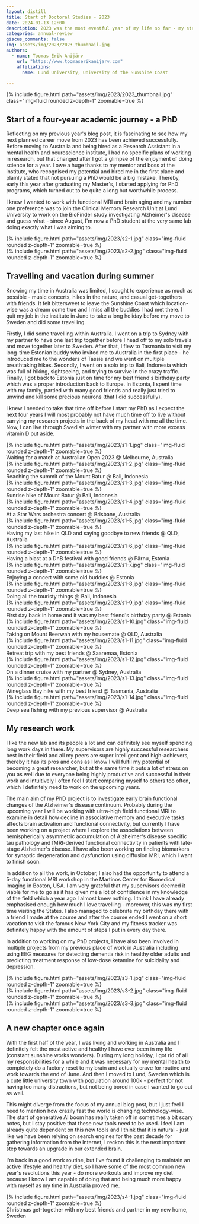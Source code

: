 ```yaml
---
layout: distill
title: Start of Doctoral Studies - 2023
date: 2024-01-13 12:00
description: 2023 was the most eventful year of my life so far - my stay in Australia came to an end, had a long holiday where I travelled a lot and hanged out with my best friends, and started a PhD project in Sweden.
categories: annual-review
giscus_comments: false
img: assets/img/2023/2023_thumbnail.jpg
authors:
  - name: Toomas Erik Anijärv
    url: "https://www.toomaserikanijarv.com"
    affiliations:
      name: Lund University, University of the Sunshine Coast

---
```

<div class="l-body-outset">
    {% include figure.html path="assets/img/2023/2023_thumbnail.jpg" class="img-fluid rounded z-depth-1" zoomable=true %}
</div>

## Start of a four-year academic journey - a PhD

Reflecting on my previous year's blog post, it is fascinating to see how my next planned career move from 2023 has been achieved successfully. Before moving to Australia and being hired as a Research Assistant in a mental health and neuroscience institute, I had no specific plans of working in research, but that changed after I got a glimpse of the enjoyment of doing science for a year. I owe a huge thanks to my mentor and boss at the institute, who recognised my potential and hired me in the first place and plainly stated that not pursuing a PhD would be a big mistake. Thereby, early this year after graduating my Master's, I started applying for PhD programs, which turned out to be quite a long but worthwhile process. 

I knew I wanted to work with functional MRI and brain aging and my number one preference was to join the Clinical Memory Research Unit at Lund University to work on the BioFinder study investigating Alzheimer's disease and guess what - since August, I'm now a PhD student at the very same lab doing exactly what I was aiming to.

<div class="l-body">
    <div class="row mt-3">
        <div class="col-sm mt-3 mt-md-0">
            {% include figure.html path="assets/img/2023/s2-1.jpg" class="img-fluid rounded z-depth-1" zoomable=true %}
        </div>
        <div class="col-sm mt-3 mt-md-0">
            {% include figure.html path="assets/img/2023/s2-2.jpg" class="img-fluid rounded z-depth-1" zoomable=true %}
        </div>
    </div>
</div>

## Travelling and vacation during summer

Knowing my time in Australia was limited, I sought to experience as much as possible - music concerts, hikes in the nature, and casual get-togethers with friends. It felt bittersweet to leave the Sunshine Coast which location-wise was a dream come true and I miss all the buddies I had met there. I quit my job in the institute in June to take a long holiday before my move to Sweden and did some travelling. 

Firstly, I did some travelling within Australia. I went on a trip to Sydney with my partner to have one last trip together before I head off to my solo travels and move together later to Sweden. After that, I flew to Tasmania to visit my long-time Estonian buddy who invited me to Australia in the first place - he introduced me to the wonders of Tassie and we went on multiple breathtaking hikes. Secondly, I went on a solo trip to Bali, Indonesia which was full of hiking, sightseeing, and trying to survive in the crazy traffic. Finally, I got back to Estonia just on time for my best friend's birthday party which was a proper introduction back to Europe. In Estonia, I spent time with my family, partied with many good friends and really just tried to unwind and kill some precious neurons (that I did successfully).

I knew I needed to take that time off before I start my PhD as I expect the next four years I will most probably not have much time off to live without carrying my research projects in the back of my head with me all the time. Now, I can live through Swedish winter with my partner with more excess vitamin D put aside.

<div class="l-screen">
    <div class="row mt-3">
        <div class="col-sm">
            {% include figure.html path="assets/img/2023/s1-1.jpg" class="img-fluid rounded z-depth-1" zoomable=true %}
            <div class="caption">
                Waiting for a match at Australian Open 2023 @ Melbourne, Australia
            </div>
        </div>
        <div class="col-sm">
            {% include figure.html path="assets/img/2023/s1-2.jpg" class="img-fluid rounded z-depth-1" zoomable=true %}
            <div class="caption">
                Reaching the summit of the Mount Batur @ Bali, Indonesia
            </div>
        </div>
        <div class="col-sm">
            {% include figure.html path="assets/img/2023/s1-3.jpg" class="img-fluid rounded z-depth-1" zoomable=true %}
            <div class="caption">
                Sunrise hike of Mount Batur @ Bali, Indonesia
            </div>
        </div>
        <div class="col-sm">
            {% include figure.html path="assets/img/2023/s1-4.jpg" class="img-fluid rounded z-depth-1" zoomable=true %}
            <div class="caption">
                At a Star Wars orchestra concert @ Brisbane, Australia
            </div>
        </div>
        <div class="col-sm">
            {% include figure.html path="assets/img/2023/s1-5.jpg" class="img-fluid rounded z-depth-1" zoomable=true %}
            <div class="caption">
                Having my last hike in QLD and saying goodbye to new friends @ QLD, Australia
            </div>
        </div>
        <div class="col-sm">
            {% include figure.html path="assets/img/2023/s1-6.jpg" class="img-fluid rounded z-depth-1" zoomable=true %}
            <div class="caption">
                Having a blast at a DnB festival with good friends @ Pärnu, Estonia
            </div>
        </div>
        <div class="col-sm">
            {% include figure.html path="assets/img/2023/s1-7.jpg" class="img-fluid rounded z-depth-1" zoomable=true %}
            <div class="caption">
                Enjoying a concert with some old buddies @ Estonia
            </div>
        </div>
    </div>
    <div class="row mt-3">
        <div class="col-sm">
            {% include figure.html path="assets/img/2023/s1-8.jpg" class="img-fluid rounded z-depth-1" zoomable=true %}
            <div class="caption">
                Doing all the touristy things @ Bali, Indonesia
            </div>
        </div>
        <div class="col-sm">
            {% include figure.html path="assets/img/2023/s1-9.jpg" class="img-fluid rounded z-depth-1" zoomable=true %}
            <div class="caption">
                First day back in home and it was my best friend's birthday party @ Estonia
            </div>
        </div>
        <div class="col-sm">
            {% include figure.html path="assets/img/2023/s1-10.jpg" class="img-fluid rounded z-depth-1" zoomable=true %}
            <div class="caption">
                Taking on Mount Beerwah with my housemate @ QLD, Australia
            </div>
        </div>
        <div class="col-sm">
            {% include figure.html path="assets/img/2023/s1-11.jpg" class="img-fluid rounded z-depth-1" zoomable=true %}
            <div class="caption">
                Retreat trip with my best friends @ Saaremaa, Estonia
            </div>
        </div>
        <div class="col-sm">
            {% include figure.html path="assets/img/2023/s1-12.jpg" class="img-fluid rounded z-depth-1" zoomable=true %}
            <div class="caption">
                On a dinner cruise with my partner @ Sydney, Australia
            </div>
        </div>
        <div class="col-sm">
            {% include figure.html path="assets/img/2023/s1-13.jpg" class="img-fluid rounded z-depth-1" zoomable=true %}
            <div class="caption">
                Wineglass Bay hike with my best friend @ Tasmania, Australia
            </div>
        </div>
        <div class="col-sm">
            {% include figure.html path="assets/img/2023/s1-14.jpg" class="img-fluid rounded z-depth-1" zoomable=true %}
            <div class="caption">
                Deep sea fishing with my previous supervisor @ Australia
            </div>
        </div>
    </div>
</div>

## My research work

I like the new lab and its people a lot and can definitely see myself spending long work days in there. My supervisors are highly successful researchers best in their field and all my peers are super intelligent and high-achievers, thereby it has its pros and cons as I know I will fulfil my potential of becoming a great researcher, but at the same time it puts a lot of stress on you as well due to everyone being highly productive and successful in their work and intuitively I often feel I start comparing myself to others too often, which I definitely need to work on the upcoming years. 

The main aim of my PhD project is to investigate early brain functional changes of the Alzheimer's disease continuum. Probably during the upcoming year I will be working with ultra-high field functional MRI to examine in detail how decline in associative memory and executive tasks affects brain activation and functional connectivity, but currently I have been working on a project where I explore the associations between hemispherically asymmetric accumulation of Alzheimer's disease specific tau pathology and fMRI-derived functional connectivity in patients with late-stage Alzheimer's disease. I have also been working on finding biomarkers for synaptic degeneration and dysfunction using diffusion MRI, which I want to finish soon. 

In addition to all the work, in October, I also had the opportunity to attend a 5-day functional MRI workshop in the Martinos Center for Biomedical Imaging in Boston, USA. I am very grateful that my supervisors deemed it viable for me to go as it has given me a lot of confidence in my knowledge of the field which a year ago I almost knew nothing. I think I have already emphasised enough how much I love travelling - moreover, this was my first time visiting the States. I also managed to celebrate my birthday there with a friend I made at the course and after the course ended I went on a short vacation to visit the famous New York City and my fitness tracker was definitely happy with the amount of steps I put in every day there.

In addition to working on my PhD projects, I have also been involved in multiple projects from my previous place of work in Australia including using EEG measures for detecting dementia risk in healthy older adults and predicting treatment response of low-dose ketamine for suicidality and depression.

<div class="l-body">
    <div class="row mt-3">
        <div class="col-sm mt-3 mt-md-0">
            {% include figure.html path="assets/img/2023/s3-1.jpg" class="img-fluid rounded z-depth-1" zoomable=true %}
        </div>
        <div class="col-sm mt-3 mt-md-0">
            {% include figure.html path="assets/img/2023/s3-2.jpg" class="img-fluid rounded z-depth-1" zoomable=true %}
        </div>
        <div class="col-sm mt-3 mt-md-0">
            {% include figure.html path="assets/img/2023/s3-3.jpg" class="img-fluid rounded z-depth-1" zoomable=true %}
        </div>
    </div>
</div>

## A new chapter once again

With the first half of the year, I was living and working in Australia and I definitely felt the most active and healthy I have ever been in my life (constant sunshine works wonders). During my long holiday, I got rid of all my responsibilities for a while and it was necessary for my mental health to completely do a factory reset to my brain and actually crave for routine and work towards the end of June. And then I moved to Lund, Sweden which is a cute little university town with population around 100k - perfect for not having too many distractions, but not being bored in case I wanted to go out as well. 

This might diverge from the focus of my annual blog post, but I just feel I need to mention how crazily fast the world is changing technology-wise. The start of generative AI boom has really taken off in sometimes a bit scary notes, but I stay positive that these new tools need to be used. I feel I am already quite dependent on this new tools and I think that it is natural - just like we have been relying on search engines for the past decade for gathering information from the Internet, I reckon this is the next important step towards an upgrade in our extended brain.

I'm back in a good work routine, but I've found it challenging to maintain an active lifestyle and healthy diet, so I have some of the most common new year's resolutions this year - do more workouts and improve my diet because I know I am capable of doing that and being much more happy with myself as my time in Australia proved me.

<div class="l-body">
    <div class="row mt-3">
        <div class="col-sm mt-3 mt-md-0">
            {% include figure.html path="assets/img/2023/s4-1.jpg" class="img-fluid rounded z-depth-1" zoomable=true %}
            <div class="caption">
                Christmas get-together with my best friends and partner in my new home, Sweden
            </div>
        </div>
    </div>
</div>